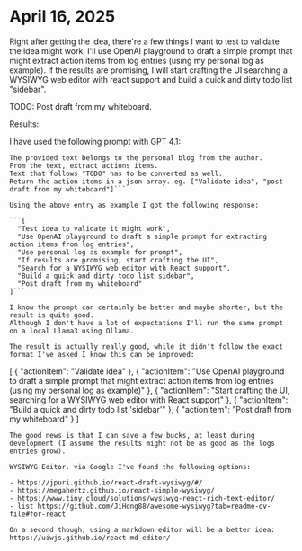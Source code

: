 # April 16, 2025

Right after getting the idea, there're a few things I want to test to validate the idea might work.
I'll use OpenAI playground to draft a simple prompt that might extract action items from log entries (using my personal log as example).
If the results are promising, I will start crafting the UI searching a WYSIWYG web editor with react support and build a quick and dirty todo list "sidebar".

TODO: Post draft from my whiteboard.

Results:

I have used the following prompt with GPT 4.1: 

```You are a personal assistant.
The provided text belongs to the personal blog from the author.
From the text, extract actions items.
Text that follows "TODO" has to be converted as well.
Return the action items in a json array. eg. ["Validate idea", "post draft from my whiteboard"]```

Using the above entry as example I got the following response:

```[
  "Test idea to validate it might work",
  "Use OpenAI playground to draft a simple prompt for extracting action items from log entries",
  "Use personal log as example for prompt",
  "If results are promising, start crafting the UI",
  "Search for a WYSIWYG web editor with React support",
  "Build a quick and dirty todo list sidebar",
  "Post draft from my whiteboard"
]```

I know the prompt can certainly be better and maybe shorter, but the result is quite good.
Although I don't have a lot of expectations I'll run the same prompt on a local Llama3 using Ollama.

The result is actually really good, while it didn't follow the exact format I've asked I know this can be improved:

```
[
  {
    "actionItem": "Validate idea"
  },
  {
    "actionItem": "Use OpenAI playground to draft a simple prompt that might extract action items from log entries 
(using my personal log as example)"
  },
  {
    "actionItem": "Start crafting the UI, searching for a WYSIWYG web editor with React support"
  },
  {
    "actionItem": "Build a quick and dirty todo list 'sidebar'"
  },
  {
    "actionItem": "Post draft from my whiteboard"
  }
]
```
The good news is that I can save a few bucks, at least during development (I assume the results might not be as good as the logs entries grow).

WYSIWYG Editor. via Google I've found the following options:

- https://jpuri.github.io/react-draft-wysiwyg/#/
- https://megahertz.github.io/react-simple-wysiwyg/
- https://www.tiny.cloud/solutions/wysiwyg-react-rich-text-editor/
- list https://github.com/JiHong88/awesome-wysiwyg?tab=readme-ov-file#for-react

On a second though, using a markdown editor will be a better idea: https://uiwjs.github.io/react-md-editor/